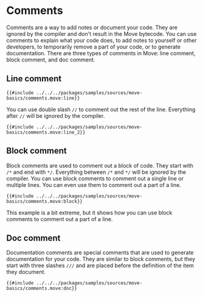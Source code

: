 # Comments

<!--

Chapter: Basic Syntax
Goal: Introduce comments.
Notes:
    - doc comments are used in docgen
    - only public members are documented
    - doc comments are placed in between attributes and the definition
    - doc comments are allowed for: modules, structs, functions, constants
    - give an example of how doc comments are translated
 -->

Comments are a way to add notes or document your code. They are ignored by the compiler and don't result in the Move bytecode. You can use comments to explain what your code does, to add notes to yourself or other developers, to temporarily remove a part of your code, or to generate documentation. There are three types of comments in Move: line comment, block comment, and doc comment.

## Line comment

```Move
{{#include ../../../packages/samples/sources/move-basics/comments.move:line}}
```

You can use double slash `//` to comment out the rest of the line. Everything after `//` will be ignored by the compiler.

```Move
{{#include ../../../packages/samples/sources/move-basics/comments.move:line_2}}
```

## Block comment

Block comments are used to comment out a block of code. They start with `/*` and end with `*/`. Everything between `/*` and `*/` will be ignored by the compiler. You can use block comments to comment out a single line or multiple lines. You can even use them to comment out a part of a line.

```Move
{{#include ../../../packages/samples/sources/move-basics/comments.move:block}}
```

This example is a bit extreme, but it shows how you can use block comments to comment out a part of a line.

## Doc comment

Documentation comments are special comments that are used to generate documentation for your code. They are similar to block comments, but they start with three slashes `///` and are placed before the definition of the item they document.

```Move
{{#include ../../../packages/samples/sources/move-basics/comments.move:doc}}
```

<!-- TODO: docgen, which members are in the documentation -->
